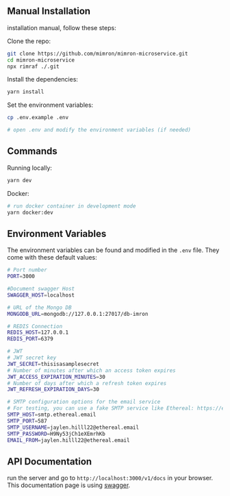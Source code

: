 
## Manual Installation

installation manual, follow these steps:

Clone the repo:

```bash
git clone https://github.com/mimron/mimron-microservice.git
cd mimron-microservice
npx rimraf ./.git
```

Install the dependencies:

```bash
yarn install
```

Set the environment variables:

```bash
cp .env.example .env

# open .env and modify the environment variables (if needed)
```


## Commands

Running locally:

```bash
yarn dev
```


Docker:

```bash
# run docker container in development mode
yarn docker:dev
```

## Environment Variables

The environment variables can be found and modified in the `.env` file. They come with these default values:

```bash
# Port number
PORT=3000

#Document swagger Host
SWAGGER_HOST=localhost

# URL of the Mongo DB
MONGODB_URL=mongodb://127.0.0.1:27017/db-imron

# REDIS Connection
REDIS_HOST=127.0.0.1
REDIS_PORT=6379

# JWT
# JWT secret key
JWT_SECRET=thisisasamplesecret
# Number of minutes after which an access token expires
JWT_ACCESS_EXPIRATION_MINUTES=30
# Number of days after which a refresh token expires
JWT_REFRESH_EXPIRATION_DAYS=30

# SMTP configuration options for the email service
# For testing, you can use a fake SMTP service like Ethereal: https://ethereal.email/create
SMTP_HOST=smtp.ethereal.email
SMTP_PORT=587
SMTP_USERNAME=jaylen.hilll22@ethereal.email
SMTP_PASSWORD=H9Ny53jCh1eXEmrhKb
EMAIL_FROM=jaylen.hilll22@ethereal.email
```

## API Documentation

run the server and go to `http://localhost:3000/v1/docs` in your browser. This documentation page is using  [swagger](https://swagger.io/).